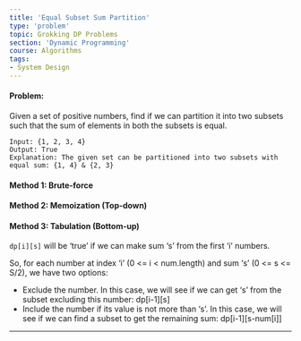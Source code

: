 ```yaml
---
title: 'Equal Subset Sum Partition'
type: 'problem'
topic: Grokking DP Problems
section: 'Dynamic Programming'
course: Algorithms
tags:
- System Design
---
```

#### Problem:
Given a set of positive numbers, find if we can partition it into two subsets such that the sum of elements in both the subsets is equal.
```
Input: {1, 2, 3, 4}
Output: True
Explanation: The given set can be partitioned into two subsets with equal sum: {1, 4} & {2, 3}
```

#### Method 1: Brute-force


#### Method 2: Memoization (Top-down)


#### Method 3: Tabulation (Bottom-up)
`dp[i][s]` will be ‘true’ if we can make sum ‘s’ from the first ‘i’ numbers.

So, for each number at index ‘i’ (0 <= i < num.length) and sum ‘s’ (0 <= s <= S/2), we have two options:
- Exclude the number. In this case, we will see if we can get ‘s’ from the subset excluding this number: dp[i-1][s]
- Include the number if its value is not more than ‘s’. In this case, we will see if we can find a subset to get the remaining sum: dp[i-1][s-num[i]]

---